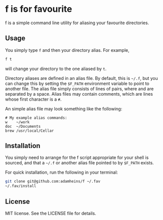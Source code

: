 # f is for favourite
f is a simple command line utility for aliasing your favourite directories.

## Usage
You simply type `f` and then your directory alias. For example,
```bash
f t
```
will change your directory to the one aliased by `t`.

Directory aliases are defined in an alias file. By default, this is `~/.f`, but
you can change this by setting the `$F_PATH` environment variable to point to
another file. The alias file simply consists of lines of <alias> <path> pairs,
where <alias> and <path> are separated by a space. Alias files may contain
comments, which are lines whose first character is a `#`.

An simple alias file may look something like the following:
```
# My example alias commands:
w    ~/work
doc  ~/Documents
brew /usr/local/Cellar
```

## Installation
You simply need to arrange for the f script appropriate for your shell is
sourced, and that a `~/.f` or another alias file pointed to by `$F_PATH` exists.

For quick installation, run the following in your terminal:
```bash
git clone git@github.com:adamheins/f ~/.fav
~/.fav/install
```

## License
MIT license. See the LICENSE file for details.
